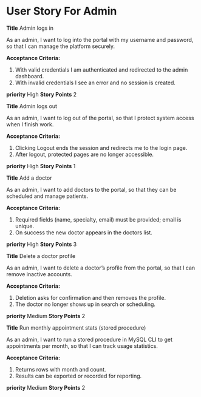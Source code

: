 # User Story For Admin

**Title** Admin logs in

As an admin, I want to log into the portal with my username and password, so that I can manage the platform securely.

**Acceptance Criteria:**
1. With valid credentials I am authenticated and redirected to the admin dashboard.
2. With invalid credentials I see an error and no session is created.

**priority** High
**Story Points** 2

**Title** Admin logs out

As an admin, I want to log out of the portal, so that I protect system access when I finish work.

**Acceptance Criteria:**
1. Clicking Logout ends the session and redirects me to the login page.
2. After logout, protected pages are no longer accessible.
   
**priority** High
**Story Points** 1

**Title** Add a doctor

As an admin, I want to add doctors to the portal, so that they can be scheduled and manage patients.

**Acceptance Criteria:**
1. Required fields (name, specialty, email) must be provided; email is unique.
2. On success the new doctor appears in the doctors list.
   
**priority** High
**Story Points** 3

**Title** Delete a doctor profile

As an admin, I want to delete a doctor’s profile from the portal, so that I can remove inactive accounts.

**Acceptance Criteria:**
1. Deletion asks for confirmation and then removes the profile.
2. The doctor no longer shows up in search or scheduling.
   
**priority** Medium
**Story Points** 2

**Title** Run monthly appointment stats (stored procedure)

As an admin, I want to run a stored procedure in MySQL CLI to get appointments per month, so that I can track usage statistics.

**Acceptance Criteria:**
1. Returns rows with month and count.
2. Results can be exported or recorded for reporting.
   
**priority** Medium
**Story Points** 2
